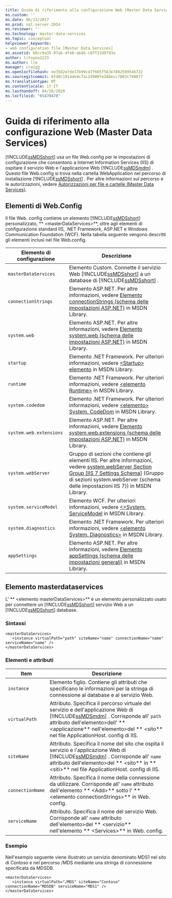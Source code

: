 ```yaml
---
title: Guida di riferimento alla configurazione Web (Master Data Services) | Microsoft Docs
ms.custom: ''
ms.date: 06/13/2017
ms.prod: sql-server-2014
ms.reviewer: ''
ms.technology: master-data-services
ms.topic: conceptual
helpviewer_keywords:
- web configuration file [Master Data Services]
ms.assetid: b8cc9a35-97ab-4fe0-ab4b-c07f13d9793a
author: lrtoyou1223
ms.author: lle
manager: craigg
ms.openlocfilehash: ee3582e7de37b99cd7f665f563e789259954b722
ms.sourcegitcommit: 6fd8c1914de4c7ac24900fe388ecc7883c740077
ms.translationtype: MT
ms.contentlocale: it-IT
ms.lasthandoff: 04/26/2020
ms.locfileid: "65478478"
---
```

# <a name="web-configuration-reference-master-data-services"></a>Guida di riferimento alla configurazione Web (Master Data Services)
  [!INCLUDE[ssMDSshort](../includes/ssmdsshort-md.md)] usa un file Web.config per le impostazioni di configurazione che consentono a Internet Information Services (IIS) di ospitare il servizio Web e l'applicazione Web [!INCLUDE[ssMDSmdm](../includes/ssmdsmdm-md.md)] . Questo file Web.config si trova nella cartella WebApplication nel percorso di installazione [!INCLUDE[ssMDSshort](../includes/ssmdsshort-md.md)] . Per altre informazioni sul percorso e le autorizzazioni, vedere [Autorizzazioni per file e cartelle &#40;Master Data Services&#41;](folder-and-file-permissions-master-data-services.md).  
  
## <a name="webconfig-elements"></a>Elementi di Web.Config  
 Il file Web. config contiene un elemento [!INCLUDE[ssMDSshort](../includes/ssmdsshort-md.md)] personalizzato, ** \<masterDataServices>**, oltre agli elementi di configurazione standard IIS, .NET Framework, ASP.NET e Windows Communication Foundation (WCF). Nella tabella seguente vengono descritti gli elementi inclusi nel file Web.config.  
  
|Elemento di configurazione|Descrizione|  
|---------------------------|-----------------|  
|`masterDataServices`|Elemento Custom. Connette il servizio Web [!INCLUDE[ssMDSshort](../includes/ssmdsshort-md.md)] a un database di [!INCLUDE[ssMDSshort](../includes/ssmdsshort-md.md)] .|  
|`connectionStrings`|Elemento ASP.NET. Per altre informazioni, vedere [Elemento connectionStrings (schema delle impostazioni ASP.NET)](https://go.microsoft.com/fwlink/?LinkId=178347) in MSDN Library.|  
|`system.web`|Elemento ASP.NET. Per altre informazioni, vedere [Elemento system.web (schema delle impostazioni ASP.NET)](https://go.microsoft.com/fwlink/?LinkId=178348) in MSDN Library.|  
|`startup`|Elemento .NET Framework. Per ulteriori informazioni, vedere [ \<Startup> elemento](https://go.microsoft.com/fwlink/?LinkId=178349) in MSDN Library.|  
|`runtime`|Elemento .NET Framework. Per ulteriori informazioni, vedere [ \<elemento Runtime>](https://go.microsoft.com/fwlink/?LinkId=178350) in MSDN Library.|  
|`system.codedom`|Elemento .NET Framework. Per ulteriori informazioni, vedere [ \<elemento> System. CodeDom](https://go.microsoft.com/fwlink/?LinkId=178351) in MSDN Library.|  
|`system.web.extensions`|Elemento ASP.NET. Per altre informazioni, vedere [Elemento system.web.extensions (schema delle impostazioni ASP.NET)](https://go.microsoft.com/fwlink/?LinkId=178352) in MSDN Library.|  
|`system.webServer`|Gruppo di sezioni che contiene gli elementi IIS. Per altre informazioni, vedere [system.webServer Section Group \[IIS 7 Settings Schema\]](https://go.microsoft.com/fwlink/?LinkId=178353) (Gruppo di sezioni system.webServer (schema delle impostazioni IIS 7)) in MSDN Library.|  
|`system.serviceModel`|Elemento WCF. Per ulteriori informazioni, vedere [ \<>System. ServiceModel](https://go.microsoft.com/fwlink/?LinkId=178354) in MSDN Library.|  
|`system.diagnostics`|Elemento .NET Framework. Per ulteriori informazioni, vedere [ \<elemento System. Diagnostics>](https://go.microsoft.com/fwlink/?LinkId=178355) in MSDN Library.|  
|`appSettings`|Elemento ASP.NET. Per altre informazioni, vedere [Elemento appSettings (schema delle impostazioni generali)](https://go.microsoft.com/fwlink/?LinkId=178356) in MSDN Library.|  
  
## <a name="masterdataservices-element"></a>Elemento masterdataservices  
 L' ** \<elemento masterDataServices>** è un elemento personalizzato usato per connettere un [!INCLUDE[ssMDSshort](../includes/ssmdsshort-md.md)] servizio Web a un [!INCLUDE[ssMDSshort](../includes/ssmdsshort-md.md)] database.  
  
### <a name="syntax"></a>Sintassi  
  
```  
<masterDataServices>  
   <instance virtualPath="path" siteName="name" connectionName="name" serviceName="name" />  
</masterDataServices>  
```  
  
### <a name="elements-and-attributes"></a>Elementi e attributi  
  
|Item|Descrizione|  
|----------|-----------------|  
|`instance`|Elemento figlio. Contiene gli attributi che specificano le informazioni per la stringa di connessione al database e al servizio Web.|  
|`virtualPath`|Attributo. Specifica il percorso virtuale del servizio e dell'applicazione Web di [!INCLUDE[ssMDSmdm](../includes/ssmdsmdm-md.md)] . Corrisponde all' `path` attributo dell'elemento>dell' ** \<applicazione** nell'elemento>del ** \<sito** nel file ApplicationHost. config di IIS.|  
|`siteName`|Attributo. Specifica il nome del sito che ospita il servizio e l'applicazione Web di [!INCLUDE[ssMDSmdm](../includes/ssmdsmdm-md.md)] . Corrisponde all' `name` attributo dell'elemento>del ** \<sito** in ** \<siti>** nel file ApplicationHost. config di IIS.|  
|`connectionName`|Attributo. Specifica il nome della connessione da utilizzare. Corrisponde all' `name` attributo dell'elemento ** \<Add>** sotto l' ** \<elemento connectionStrings>** in Web. config.|  
|`serviceName`|Attributo. Specifica il nome del servizio Web. Corrisponde all' `name` attributo dell'elemento>del ** \<servizio** nell'elemento ** \<Services>** in Web. config.|  
  
### <a name="example"></a>Esempio  
 Nell'esempio seguente viene illustrato un servizio denominato MDS1 nel sito di Contoso e nel percorso /MDS mediante una stringa di connessione specificata da MDSDB.  
  
```  
<masterDataServices>  
   <instance virtualPath="/MDS" siteName="Contoso" connectionName="MDSDB" serviceName="MDS1" />  
</masterDataServices>  
```  
  
  
